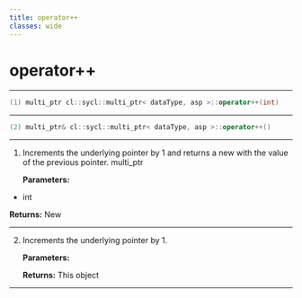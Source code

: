 ```yaml
---
title: operator++
classes: wide
---
```

# operator++

---

```cpp
(1) multi_ptr cl::sycl::multi_ptr< dataType, asp >::operator++(int)
```

---

```cpp
(2) multi_ptr& cl::sycl::multi_ptr< dataType, asp >::operator++()
```

---

1. Increments the underlying pointer by 1 and returns a new  with the value of the previous pointer. multi_ptr

   **Parameters:**

  * int 

   

   **Returns:** New 

---

2. Increments the underlying pointer by 1. 

   **Parameters:**

   **Returns:** This object 

---

